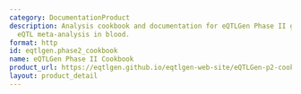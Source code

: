 ```yaml
---
category: DocumentationProduct
description: Analysis cookbook and documentation for eQTLGen Phase II genome-wide
  eQTL meta-analysis in blood.
format: http
id: eqtlgen.phase2_cookbook
name: eQTLGen Phase II Cookbook
product_url: https://eqtlgen.github.io/eqtlgen-web-site/eQTLGen-p2-cookbook.html
layout: product_detail
---
```

